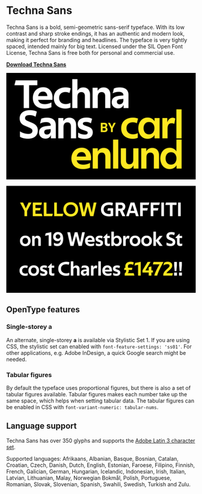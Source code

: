 # Techna Sans

Techna Sans is a bold, semi-geometric sans-serif typeface.
With its low contrast and sharp stroke endings,
it has an authentic and modern look, making it perfect for branding and headlines.
The typeface is very tightly spaced, intended mainly for big text.
Licensed under the SIL Open Font License,
Techna Sans is free both for personal and commercial use.

**[Download Techna Sans](https://github.com/carlenlund/techna-sans/releases/download/1.002/techna-sans-1.002.zip)**

![](specimen/title.png)

![](specimen/sample.png)

## OpenType features

### Single-storey a

An alternate, single-storey **a** is available via Stylistic Set 1.
If you are using CSS, the stylistic set can enabled with `font-feature-settings: 'ss01'`.
For other applications, e.g. Adobe InDesign, a quick Google search might be needed.

### Tabular figures

By default the typeface uses proportional figures,
but there is also a set of tabular figures available.
Tabular figures makes each number take up the same space,
which helps when setting tabular data.
The tabular figures can be enabled in CSS with `font-variant-numeric: tabular-nums`.

## Language support

Techna Sans has over 350 glyphs and supports the [Adobe Latin 3 character set](https://adobe-type-tools.github.io/adobe-latin-charsets/adobe-latin-3.html).

Supported languages: Afrikaans, Albanian, Basque, Bosnian, Catalan, Croatian,
Czech, Danish, Dutch, English, Estonian, Faroese, Filipino, Finnish, French,
Galician, German, Hungarian, Icelandic, Indonesian, Irish, Italian, Latvian,
Lithuanian, Malay, Norwegian Bokmål, Polish, Portuguese, Romanian, Slovak,
Slovenian, Spanish, Swahili, Swedish, Turkish and Zulu.
